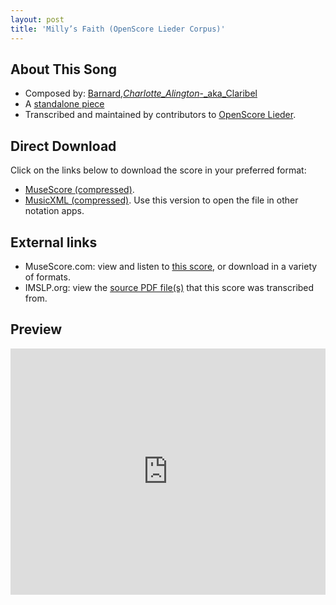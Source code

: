 ```yaml
---
layout: post
title: 'Milly’s Faith (OpenScore Lieder Corpus)'
---
```


## About This Song

- Composed by: [Barnard,_Charlotte_Alington_-_aka_Claribel](https://fourscoreandmore.org/openscore/lieder/Barnard,_Charlotte_Alington_-_aka_Claribel)
- A [standalone piece](https://fourscoreandmore.org/openscore/lieder/Barnard,_Charlotte_Alington_-_aka_Claribel/_)
- Transcribed and maintained by contributors to [OpenScore Lieder].

[OpenScore Lieder]: https://musescore.com/openscore-lieder-corpus

## Direct Download

Click on the links below to download the score in your preferred format:
- [MuseScore (compressed)](https://github.com/openscore/lieder/blob/main/scores/Barnard,_Charlotte_Alington_-_aka_Claribel/_/Milly’s_Faith/lc6622814.mscz?raw=true).
- [MusicXML (compressed)](https://github.com/openscore/lieder/blob/main/scores/Barnard,_Charlotte_Alington_-_aka_Claribel/_/Milly’s_Faith/lc6622814.mxl?raw=true). Use this version to open the file in other notation apps.

## External links

- MuseScore.com: view and listen to [this score][MuseScore], or download in a variety of formats.
- IMSLP.org: view the [source PDF file(s)][IMSLP] that this score was transcribed from.

[MuseScore]: https://musescore.com/score/6622814
[IMSLP]: https://imslp.org/wiki/Special:ReverseLookup/397173

## Preview

<iframe width="100%" height="394" src="https://musescore.com/openscore-lieder-corpus/scores/6622814/embed" frameborder="0" allowfullscreen allow="autoplay; fullscreen"></iframe>
